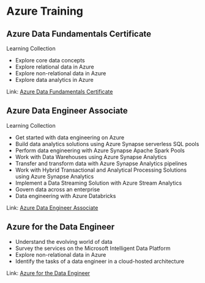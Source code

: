 # Azure Training 

## Azure Data Fundamentals Certificate 
Learning Collection 
- Explore core data concepts 
- Explore relational data in Azure
- Explore non-relational data in Azure
- Explore data analytics in Azure

Link: [Azure Data Fundamentals Certificate ](https://learn.microsoft.com/en-us/certifications/azure-data-fundamentals/)

## Azure Data Engineer Associate
Learning Collection 
- Get started with data engineering on Azure 
- Build data analytics solutions using Azure Synapse serverless SQL pools
- Perform data engineering with Azure Synapse Apache Spark Pools
- Work with Data Warehouses using Azure Synapse Analytics
- Transfer and transform data with Azure Synapse Analytics pipelines
- Work with Hybrid Transactional and Analytical Processing Solutions using Azure Synapse Analytics
- Implement a Data Streaming Solution with Azure Stream Analytics
- Govern data across an enterprise
- Data engineering with Azure Databricks

Link: [Azure Data Engineer Associate](https://learn.microsoft.com/en-us/certifications/azure-data-engineer/)

## Azure for the Data Engineer
- Understand the evolving world of data
- Survey the services on the Microsoft Intelligent Data Platform
- Explore non-relational data in Azure
- Identify the tasks of a data engineer in a cloud-hosted architecture

Link: [Azure for the Data Engineer](https://learn.microsoft.com/en-us/training/paths/azure-for-the-data-engineer/)